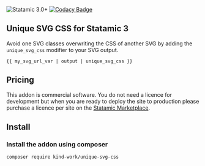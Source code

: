 ![Statamic 3.0+](https://img.shields.io/badge/Statamic-3.0+-FF269E?style=for-the-badge&link=https://statamic.com)
[![Codacy Badge](https://api.codacy.com/project/badge/Grade/f60d22b60023490d83b8d85ec144da29)](https://www.codacy.com/manual/jcohlmeyer/unique-svg-css?utm_source=github.com&amp;utm_medium=referral&amp;utm_content=kind-work/unique-svg-css&amp;utm_campaign=Badge_Grade)

## Unique SVG CSS for Statamic 3

Avoid one SVG classes overwriting the CSS of another SVG by adding the `unique_svg_css` modifier to your SVG output.

```antlers
{{ my_svg_url_var | output | unique_svg_css }}
```

## Pricing

This addon is commercial software. You do not need a licence for development but when you are ready to deploy the site to production please purchase a licence per site on the [Statamic Marketplace](https://statamic.com/marketplace/addons/unique-svg-css).

## Install

### Install the addon using composer

```composer require kind-work/unique-svg-css```
